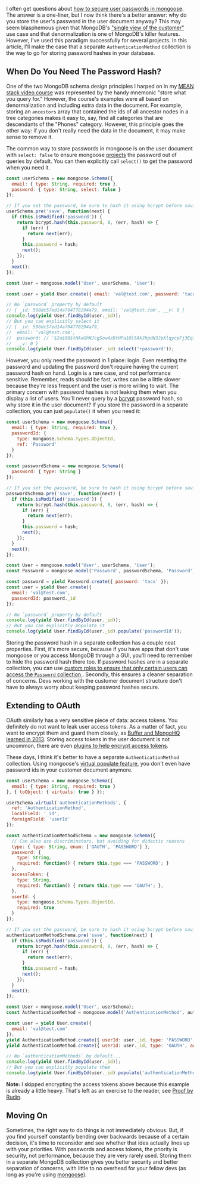 I often get questions about [how to secure user passwords in mongoose](https://stackoverflow.com/questions/12096262/how-to-protect-the-password-field-in-mongoose-mongodb-so-it-wont-return-in-a-qu). The answer is a one-liner, but I now think there's a better answer: why do you store the user's password in the user document anyway? This may seem blasphemous given that MongoDB's ["single view of the customer"](https://www.mongodb.com/presentations/mongodb-single-customer-view) use case and that denormalization is one of MongoDB's killer features. However, I've used this paradigm successfully for several projects. In this article, I'll make the case that a separate `AuthenticationMethod` collection is the way to go for storing password hashes in your database.

When Do You Need The Password Hash?
-----------------------------------

One of the two MongoDB schema design principles I harped on in my [MEAN stack video course](https://www.edx.org/course/introduction-mongodb-using-mean-stack-mongodbx-m101x-0) was represented by the handy mnemonic "store what you query for." However, the course's examples were all based on denormalization and including extra data in the document. For example, storing an `ancestors` array that contained the ids of all ancestor nodes in a tree categories makes it easy to, say, find all categories that are descendants of the "Phones" category. However, this principle goes the other way: if you don't really need the data in the document, it may make sense to remove it.

The common way to store passwords in mongoose is on the user document with `select: false` to ensure mongoose [projects](https://docs.mongodb.com/manual/tutorial/project-fields-from-query-results/) the password out of queries by default. You can then explicitly call `select()` to get the password when you need it.

```javascript
const userSchema = new mongoose.Schema({
  email: { type: String, required: true },
  password: { type: String, select: false }
});

// If you set the password, be sure to hash it using bcrypt before saving
userSchema.pre('save', function(next) {
  if (this.isModified('password')) {
    return bcrypt.hash(this.password, 8, (err, hash) => {
      if (err) {
        return next(err);
      }
      this.password = hash;
      next();
    });
  }
  next();
});

const User = mongoose.model('User', userSchema, 'User');

const user = yield User.create({ email: 'val@test.com', password: 'taco' });

// No `password` property by default
// { _id: 598dc57ed14a704778294a79, email: 'val@test.com', __v: 0 }
console.log(yield User.findById(user._id));
// But you can explicitly select it
// { _id: 598dc57ed14a704778294a79,
//  email: 'val@test.com',
//  password: // '$2a$08$tHAxGhNJcgSow4zDtHPa1Ol5AkJhpdN3JpXlqycpFj3EqiV/BghO.',
//  __v: 0 }
console.log(yield User.findById(user._id).select('+password'));
```

However, you only need the password in 1 place: login. Even resetting the password and updating the password don't require having the current password hash on hand. Login is a rare case, and not performance sensitive. Remember, reads should be fast, writes can be a little slower because they're less frequent and the user is more willing to wait. The primary concern with password hashes is not leaking them when you display a list of users. You'll never query by a [bcrypt](https://www.npmjs.com/package/bcrypt) password hash, so why store it in the user document? If you store the password in a separate collection, you can just `populate()` it when you need it:

```javascript
const userSchema = new mongoose.Schema({
  email: { type: String, required: true },
  passwordId: {
    type: mongoose.Schema.Types.ObjectId,
    ref: 'Password'
  }
});

const passwordSchema = new mongoose.Schema({
  password: { type: String }
});

// If you set the password, be sure to hash it using bcrypt before saving
passwordSchema.pre('save', function(next) {
  if (this.isModified('password')) {
    return bcrypt.hash(this.password, 8, (err, hash) => {
      if (err) {
        return next(err);
      }
      this.password = hash;
      next();
    });
  }
  next();
});

const User = mongoose.model('User', userSchema, 'User');
const Password = mongoose.model('Password', passwordSchema, 'Password');

const password = yield Password.create({ password: 'taco' });
const user = yield User.create({
  email: 'val@test.com',
  passwordId: password._id
});

// No `password` property by default
console.log(yield User.findById(user._id));
// But you can explicitly populate it
console.log(yield User.findById(user._id).populate('passwordId'));
```

Storing the password hash in a separate collection has a couple neat properties. First, it's more secure, because if you have apps that don't use mongoose or you access MongoDB through a GUI, you'll need to remember to hide the password hash there too. If password hashes are in a separate collection, you can use [custom roles to ensure that only certain users can access the `Password` collection ](https://docs.mongodb.com/manual/core/collection-level-access-control/). Secondly, this ensures a cleaner separation of concerns. Devs working with the customer document structure don't have to always worry about keeping password hashes secure.

Extending to OAuth
------------------

OAuth similarly has a very sensitive piece of data: access tokens. You definitely do not want to leak user access tokens. As a matter of fact, you want to encrypt them and guard them closely, as [Buffer and MongoHQ learned in 2013](https://techcrunch.com/2013/10/29/hosting-service-mongohq-suffers-major-security-breach-that-explains-buffers-hack-over-the-weekend/). Storing access tokens in the user document is not uncommon, there are even [plugins to help encrypt access tokens](https://www.npmjs.com/package/mongoose-encrypt).

These days, I think it's better to have a separate `AuthenticationMethod` collection. Using mongoose's [virtual populate feature](http://thecodebarbarian.com/mongoose-virtual-populate), you don't even have password ids in your customer document anymore.

```javascript
const userSchema = new mongoose.Schema({
  email: { type: String, required: true }
}, { toObject: { virtuals: true } });

userSchema.virtual('authenticationMethods', {
  ref: 'AuthenticationMethod',
  localField: '_id',
  foreignField: 'userId'
});

const authenticationMethodSchema = new mongoose.Schema({
  // Can also use discriminators, but avoiding for didactic reasons
  type: { type: String, enum: ['OAUTH', 'PASSWORD'] },
  password: {
    type: String,
    required: function() { return this.type === 'PASSWORD'; }
  },
  accessToken: {
    type: String,
    required: function() { return this.type === 'OAUTH'; },
  },
  userId: {
    type: mongoose.Schema.Types.ObjectId,
    required: true
  }
});

// If you set the password, be sure to hash it using bcrypt before saving
authenticationMethodSchema.pre('save', function(next) {
  if (this.isModified('password')) {
    return bcrypt.hash(this.password, 8, (err, hash) => {
      if (err) {
        return next(err);
      }
      this.password = hash;
      next();
    });
  }
  next();
});

const User = mongoose.model('User', userSchema);
const AuthenticationMethod = mongoose.model('AuthenticationMethod', authenticationMethodSchema);

const user = yield User.create({
  email: 'val@test.com'
});
yield AuthenticationMethod.create({ userId: user._id, type: 'PASSWORD', password: 'taco' });
yield AuthenticationMethod.create({ userId: user._id, type: 'OAUTH', accessToken: 'test' });

// No `authenticationMethods` by default...
console.log(yield User.findById(user._id));
// But you can explicitly populate them
console.log(yield User.findById(user._id).populate('authenticationMethods'));
```

**Note:** I skipped encrypting the access tokens above because this example is already a little heavy. That's left as an exercise to the reader, see [Proof by Rudin](http://uncyclopedia.wikia.com/wiki/Proof#Proof_by_Surprise).

Moving On
---------

Sometimes, the right way to do things is not immediately obvious. But, if you find yourself constantly bending over backwards because of a certain decision, it's time to reconsider and see whether that idea actually lines up with your priorities. With passwords and access tokens, the priority is security, not performance, because they are very rarely used. Storing them in a separate MongoDB collection gives you better security and better separation of concerns, with little to no overhead for your fellow devs (as long as you're using [mongoose](https://www.npmjs.com/package/mongoose)).
